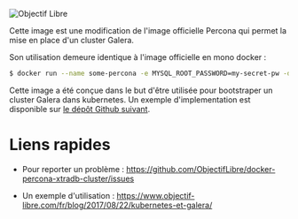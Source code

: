![Objectif Libre](https://www.objectif-libre.com/wp-content/uploads/2015/04/sans-baseline-long-fblanc.png "Logo OL")

Cette image est une modification de l'image officielle Percona qui permet la mise en place d'un cluster Galera.

Son utilisation demeure identique à l'image officielle en mono docker :

```bash
$ docker run --name some-percona -e MYSQL_ROOT_PASSWORD=my-secret-pw -d objectiflibre/percona-galera:tag
```

Cette image a été conçue dans le but d'être utilisée pour bootstraper un cluster Galera dans kubernetes. Un exemple d'implementation est disponible sur [le dépôt Github suivant](https://github.com/ObjectifLibre/k8s-galera-demo/blob/master/statefulset.yaml).

# Liens rapides
  * Pour reporter un problème :
    https://github.com/ObjectifLibre/docker-percona-xtradb-cluster/issues

  * Un exemple d'utilisation :
    https://www.objectif-libre.com/fr/blog/2017/08/22/kubernetes-et-galera/
